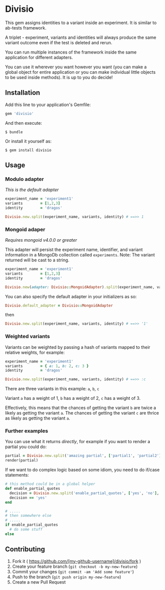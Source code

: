 # Divisio

This gem assigns identities to a variant inside an experiment. It is similar to ab-tests framework.

A triplet - experiment, variants and identities will always produce the same variant outcome even if the test is deleted and rerun.

You can run multiple instances of the framework inside the same application for different adapters.

You can use it wherever you want however you want (you can make a global object for entire application or you can make individual little objects to be used inside methods).
It is up to you do decide!

## Installation

Add this line to your application's Gemfile:

```ruby
gem 'divisio'
```

And then execute:

    $ bundle

Or install it yourself as:

    $ gem install divisio

## Usage

### Modulo adapter

_This is the default adapter_

```ruby
experiment_name = 'experiment1'
variants        = [1,2,3]
identity        = 'dragos'

Divisio.new.split(experiment_name, variants, identity) # ==>> 1
```

### Mongoid adaper

_Requires mongoid v4.0.0 or greater_

This adapter will persist the experiment name, identifier, and variant information in a MongoDb collection called `experiments`. Note: The variant returned will be cast to a string.

```ruby
experiment_name = 'experiment1'
variants        = [1,2,3]
identity        = 'dragos'

Divisio.new(adapter: Divisio::MongoidAdapter).split(experiment_name, variants, identity) # ==>> '1'
```

You can also specify the default adapter in your initializers as so:

```ruby
Divisio.default_adapter = Divisio::MongoidAdapter
```

then

```ruby
Divisio.new.split(experiment_name, variants, identity) # ==>> '1'
```

### Weighted variants

Variants can be weighted by passing a hash of variants mapped to their relative weights, for example:

```ruby
experiment_name = 'experiment1'
variants        = { a: 1, b: 2, c: 3 }
identity        = 'dragos'

Divisio.new.split(experiment_name, variants, identity) # ==>> :c
```

There are three variants in this example: `a`, `b`, `c`

Variant `a` has a weight of 1, `b` has a weight of 2, `c` has a weight of 3.

Effectively, this means that the chances of getting the variant `b` are twice a likely as getting the variant `a`. The chances of getting the variant `c` are thrice as likely as getting the variant `a`.

### Further examples

You can use what it returns *directly*, for example if you want to render a partial you could do:

```ruby
partial = Divisio.new.split('amazing partial', ['partial1', 'partial2'], identity)
render(partial)
```

If we want to do complex logic based on some idiom, you need to do if/case statements:

```ruby
# this method could be in a global helper
def enable_partial_quotes
  decision = Divisio.new.split('enable_partial_quotes', ['yes', 'no'], identity)
  decision == 'yes'
end

# .....
# then somewhere else
# .....
if enable_partial_quotes
  # do some stuff
else
```

## Contributing

1. Fork it ( https://github.com/[my-github-username]/divisio/fork )
2. Create your feature branch (`git checkout -b my-new-feature`)
3. Commit your changes (`git commit -am 'Add some feature'`)
4. Push to the branch (`git push origin my-new-feature`)
5. Create a new Pull Request
